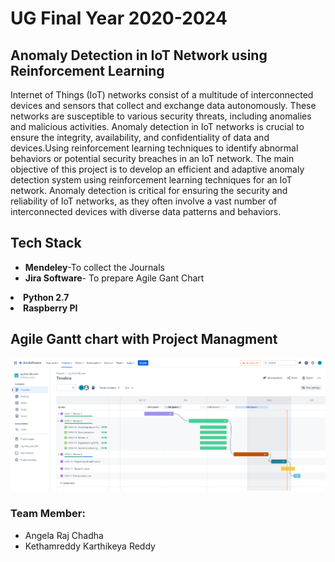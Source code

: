 # UG Final Year 2020-2024
## Anomaly Detection in IoT Network using Reinforcement Learning
Internet of Things (IoT) networks consist of a multitude of interconnected devices and sensors that collect and exchange data autonomously. These networks are susceptible to various security threats, including anomalies and malicious activities. Anomaly detection in IoT networks is crucial to ensure the integrity, availability, and confidentiality of data and devices.Using reinforcement learning techniques to identify abnormal behaviors or potential security breaches in an IoT network.
The main objective of this project is to develop an efficient and adaptive anomaly detection system using reinforcement learning techniques for an IoT network. Anomaly detection is critical for ensuring the security and reliability of IoT networks, as they often involve a vast number of interconnected devices with diverse data patterns and behaviors.

## Tech Stack
<ul><li><b>Mendeley</b>-To collect the Journals</li>
<li><b>Jira Software</b>- To prepare Agile Gant Chart</li></ul>
<li><B>Python 2.7</B></li>
<li><b>Raspberry PI</b></li>



## Agile Gantt chart with Project Managment
![](https://github.com/RE8EL0804/Ug_final_year_8th/blob/master/src/asset/ghantt.png)
### Team Member:
<ul><li> Angela Raj Chadha </li>
<li>Kethamreddy Karthikeya Reddy</li></ul>
